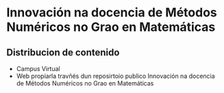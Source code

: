 # Innovación na docencia de Métodos Numéricos no Grao en Matemáticas

## Distribucion de contenido
- Campus Virtual
- Web propiarla travñés dun reposirtoio publico
Innovación na docencia de Métodos Numéricos no Grao en Matemáticas
